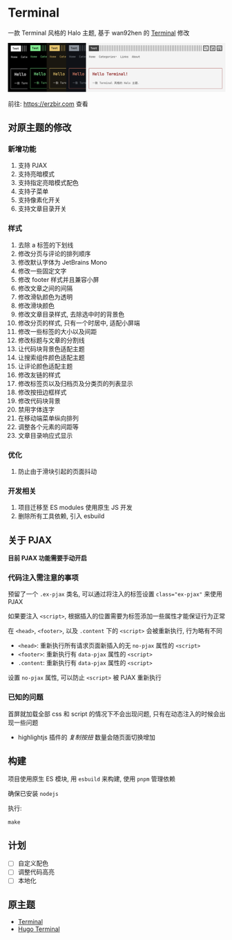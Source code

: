 # Terminal

一款 Terminal 风格的 Halo 主题, 基于 wan92hen 的 [Terminal](https://github.com/wan92hen/theme-terminal) 修改

<img src="https://raw.githubusercontent.com/Erzbir/halo-theme-terminal/refs/heads/main/preview/scheme.png" alt="scheme">

前往: https://erzbir.com 查看

## 对原主题的修改

### 新增功能
1. 支持 PJAX 
2. 支持亮暗模式 
3. 支持指定亮暗模式配色 
4. 支持子菜单 
5. 支持像素化开关
6. 支持文章目录开关

### 样式
1. 去除 a 标签的下划线 
2. 修改分页与评论的排列顺序
3. 修改默认字体为 JetBrains Mono
4. 修改一些固定文字
5. 修改 footer 样式并且兼容小屏
6. 修改文章之间的间隔
7. 修改滑轨颜色为透明
8. 修改滑块颜色
9. 修改文章目录样式, 去除选中时的背景色
10. 修改分页的样式, 只有一个时居中, 适配小屏端
11. 修改一些标签的大小以及间距
12. 修改标题与文章的分割线
13. 让代码块背景色适配主题 
14. 让搜索组件颜色适配主题 
15. 让评论颜色适配主题
16. 修改友链的样式
17. 修改标签页以及归档页及分类页的列表显示
18. 修改按扭边框样式
19. 修改代码块背景
20. 禁用字体连字
21. 在移动端菜单纵向排列
22. 调整各个元素的间距等
23. 文章目录响应式显示

### 优化
1. 防止由于滑块引起的页面抖动

### 开发相关
1. 项目迁移至 ES modules 使用原生 JS 开发 
2. 删除所有工具依赖, 引入 esbuild

## 关于 PJAX

**目前 PJAX 功能需要手动开启**

### 代码注入需注意的事项

预留了一个 `.ex-pjax` 类名, 可以通过将注入的标签设置 `class="ex-pjax"` 来使用 PJAX

如果要注入 `<script>`, 根据插入的位置需要为标签添加一些属性才能保证行为正常

在 `<head>`, `<footer>`, 以及 `.content` 下的 `<script>` 会被重新执行, 行为略有不同

- `<head>`: 重新执行所有请求页面新插入的无 `no-pjax` 属性的 `<script>`
- `<footer>`: 重新执行有 `data-pjax` 属性的 `<script>`
- `.content`: 重新执行有 `data-pjax` 属性的 `<script>`

设置 `no-pjax` 属性, 可以防止 `<script>` 被 PJAX 重新执行

### 已知的问题

首屏就加载全部 css 和 script 的情况下不会出现问题, 只有在动态注入的时候会出现一些问题

- highlightjs 插件的 _复制按扭_ 数量会随页面切换增加

## 构建

项目使用原生 ES 模块, 用 `esbuild` 来构建, 使用 `pnpm` 管理依赖

确保已安装 `nodejs`

执行:

```shell
make
```

## 计划

- [ ] 自定义配色
- [ ] 调整代码高亮
- [ ] 本地化

## 原主题

- [Terminal](https://github.com/wan92hen/theme-terminal)
- [Hugo Terminal](https://github.com/panr/hugo-theme-terminal)

